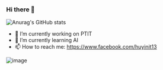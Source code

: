 ### Hi there 👋

![Anurag's GitHub stats](https://github-readme-stats.vercel.app/api?username=huyinit&hide=contribs,issues,prs&show_icons=true)


- 🔭 I’m currently working on PTIT
- 🌱 I’m currently learning AI
- 📫 How to reach me: https://www.facebook.com/huyinit13

![image](https://github.com/huyinit/huyinit/assets/82762841/5fe34039-167c-482c-92d9-8f0158205ddf)
